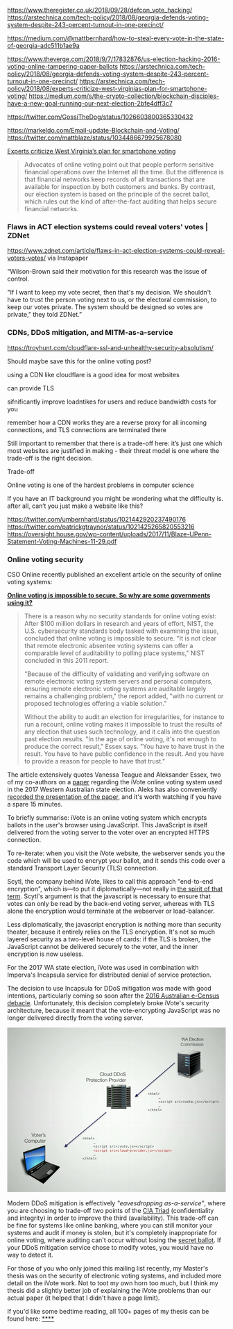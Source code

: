 https://www.theregister.co.uk/2018/09/28/defcon_vote_hacking/
https://arstechnica.com/tech-policy/2018/08/georgia-defends-voting-system-despite-243-percent-turnout-in-one-precinct/


https://medium.com/@mattbernhard/how-to-steal-every-vote-in-the-state-of-georgia-adc511b1ae9a

https://www.theverge.com/2018/9/7/17832876/us-election-hacking-2016-voting-online-tampering-paper-ballots
https://arstechnica.com/tech-policy/2018/08/georgia-defends-voting-system-despite-243-percent-turnout-in-one-precinct/
https://arstechnica.com/tech-policy/2018/08/experts-criticize-west-virginias-plan-for-smartphone-voting/
https://medium.com/s/the-crypto-collection/blockchain-disciples-have-a-new-goal-running-our-next-election-2bfe4dff3c7

https://twitter.com/GossiTheDog/status/1026603800365330432

https://markeldo.com/Email-update-Blockchain-and-Voting/
https://twitter.com/mattblaze/status/1034486679925678080

[Experts criticize West Virginia’s plan for smartphone voting](https://arstechnica.com/tech-policy/2018/08/experts-criticize-west-virginias-plan-for-smartphone-voting/)

>Advocates of online voting point out that people perform sensitive financial operations over the Internet all the time. But the difference is that financial networks keep records of all transactions that are available for inspection by both customers and banks. By contrast, our election system is based on the principle of the secret ballot, which rules out the kind of after-the-fact auditing that helps secure financial networks.


### Flaws in ACT election systems could reveal voters' votes | ZDNet
https://www.zdnet.com/article/flaws-in-act-election-systems-could-reveal-voters-votes/
via Instapaper

“Wilson-Brown said their motivation for this research was the issue of control.

"If I want to keep my vote secret, then that's my decision. We shouldn't have to trust the person voting next to us, or the electoral commission, to keep our votes private. The system should be designed so votes are private," they told ZDNet.”




### CDNs, DDoS mitigation, and MITM-as-a-service

https://troyhunt.com/cloudflare-ssl-and-unhealthy-security-absolutism/

Should maybe save this for the online voting post?

using a CDN like cloudflare is a good idea for most websites

can provide TLS

sifnificantly improve loadntikes for users and reduce bandwidth costs for you

remember how a CDN works
they are a reverse proxy for all incoming connections, and TLS connections are terminated there

Still important to remember that there is a trade-off here: it’s just one which most websites are justified in making - their threat model is one where the trade-off is the right decision. 

Trade-off 




Online voting is one of the hardest problems in computer science

If you have an IT background you might be wondering what the difficulty is. after all, can’t you just make a website like this?

https://twitter.com/umbernhard/status/1021442920237490176
https://twitter.com/patrickgtraynor/status/1021425265820553216
https://oversight.house.gov/wp-content/uploads/2017/11/Blaze-UPenn-Statement-Voting-Machines-11-29.pdf

### Online voting security

CSO Online recently published an excellent article on the security of online voting systems:

[**Online voting is impossible to secure. So why are some governments using it?**](https://www.csoonline.com/article/3269297/security/online-voting-is-impossible-to-secure-so-why-are-some-governments-using-it.html)
> There is a reason why no security standards for online voting exist: After $100 million dollars in research and years of effort, NIST, the U.S. cybersecurity standards body tasked with examining the issue, concluded that online voting is impossible to secure. "It is not clear that remote electronic absentee voting systems can offer a comparable level of auditability to polling place systems," NIST concluded in this 2011 report.
>
>"Because of the difficulty of validating and verifying software on remote electronic voting system servers and personal computers, ensuring remote electronic voting systems are auditable largely remains a challenging problem," the report added, "with no current or proposed technologies offering a viable solution."
>
>Without the ability to audit an election for irregularities, for instance to run a recount, online voting makes it impossible to trust the results of any election that uses such technology, and it calls into the question past election results. "In the age of online voting, it's not enough to produce the correct result," Essex says. "You have to have trust in the result. You have to have public confidence in the result. And you have to provide a reason for people to have that trust."


The article extensively quotes Vanessa Teague and Aleksander Essex, two of my co-authors on a [paper](https://arxiv.org/abs/1708.00991) regarding the iVote online voting system used in the 2017 Western Australian state election. Aleks has also conveniently [recorded the presentation of the paper](https://www.youtube.com/watch?v=tfxzp2SuBso), and it's worth watching if you have a spare 15 minutes.

To briefly summarise: iVote is an online voting system which encrypts ballots in the user's browser using JavaScript. This JavaScript is itself delivered from the voting server to the voter over an encrypted HTTPS connection. 

To re-iterate: when you visit the iVote website, the webserver sends you the code which will be used to encrypt your ballot, and it sends this code over a standard Transport Layer Security (TLS) connection.

Scytl, the company behind iVote, likes to call this approach "end-to-end encryption", which is—to put it diplomatically—not really in [the spirit of that term](https://en.wikipedia.org/wiki/End-to-end_encryption). Scytl's argument is that the javascript is necessary to ensure that votes can only be read by the back-end voting server, whereas with TLS alone the encryption would terminate at the webserver or load-balancer.

Less diplomatically, the javascript encryption is nothing more than security theater, because it entirely relies on the TLS encryption. It's not so much layered security as a two-level house of cards: if the TLS is broken, the JavaScript cannot be delivered securely to the voter, and the inner encryption is now useless.


For the 2017 WA state election, iVote  was used in combination with Imperva's Incapsula service for distributed denial of service protection. 

The decision to use Incapsula for DDoS mitigation was made with good intentions, particularly coming so soon after the [2016 Australian e-Census debacle](https://www.cso.com.au/article/605085/census-fail-recipe-poor-planning-poor-risk-management-irresponsibility/). Unfortunately, this decision completely broke iVote's security architecture, because it meant that the vote-encrypting JavaScript was no longer delivered directly from the voting server. 

![Incapsula-iVote](../images/ddos-mitm.PNG)

Modern DDoS mitigation is effectively *"eavesdropping as-a-service"*, where you are choosing to trade-off two points of the [CIA Triad](https://security.blogoverflow.com/2012/08/confidentiality-integrity-availability-the-three-components-of-the-cia-triad/) (confidentiality and integrity) in order to improve the third (availability). This trade-off can be fine for systems like online banking, where you can still monitor your systems and audit if money is stolen, but it's completely inappropriate for online voting, where auditing can't occur without losing the [secret ballot](https://en.wikipedia.org/wiki/Secret_ballot). If your DDoS mitigation service chose to modify votes, you would have no way to detect it.

For those of you who only joined this mailing list recently, my Master's thesis was on the security of electronic voting systems, and included more detail on the iVote work. Not to toot my own horn too much, but I think my thesis did a slightly better job of explaining the iVote problems than our actual paper (it helped that I didn't have a page limit).

If you'd like some bedtime reading, all 100+ pages of my thesis can be found here: [****]()
